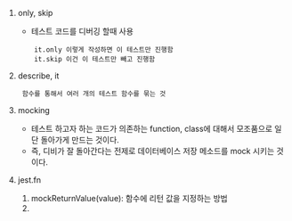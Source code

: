 1. only, skip
	- 테스트 코드를 디버깅 할때 사용
	```
		it.only 이렇게 작성하면 이 테스트만 진행함
		it.skip 이건 이 테스트만 빼고 진행함
	```
2. describe, it
	```
	 함수를 통해서 여러 개의 테스트 함수를 묶는 것
	```

3. mocking
	- 테스트 하고자 하는 코드가 의존하는 function, class에 대해서 모조품으로 일단 돌아가게 만드는 것이다.
	- 즉, 디비가 잘 돌아간다는 전제로 데이터베이스 저장 메소드를 mock 시키는 것이다.
4. jest.fn
	1. mockReturnValue(value): 함수에 리턴 값을 지정하는 방법 
	2. 

